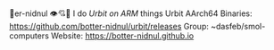 🤖er-nidnul 
👁️💘💪 
I do _*Urbit on ARM*_ things 
Urbit AArch64 Binaries: https://github.com/botter-nidnul/urbit/releases 
Group: ~dasfeb/smol-computers 
Website: https://botter-nidnul.github.io 
